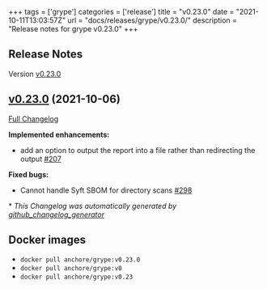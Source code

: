 +++
tags = ['grype']
categories = ['release']
title = "v0.23.0"
date = "2021-10-11T13:03:57Z"
url = "docs/releases/grype/v0.23.0/"
description = "Release notes for grype v0.23.0"
+++

## Release Notes

Version [v0.23.0](https://github.com/anchore/grype/releases/tag/v0.23.0)

## [v0.23.0](https://github.com/anchore/grype/tree/v0.23.0) (2021-10-06)

[Full Changelog](https://github.com/anchore/grype/compare/v0.22.0...v0.23.0)

**Implemented enhancements:**

- add an option to output the report into a file rather than redirecting the output [\#207](https://github.com/anchore/grype/issues/207)

**Fixed bugs:**

- Cannot handle Syft SBOM for directory scans [\#298](https://github.com/anchore/grype/issues/298)


\* *This Changelog was automatically generated by [github_changelog_generator](https://github.com/github-changelog-generator/github-changelog-generator)*


## Docker images

- `docker pull anchore/grype:v0.23.0`
- `docker pull anchore/grype:v0`
- `docker pull anchore/grype:v0.23`
